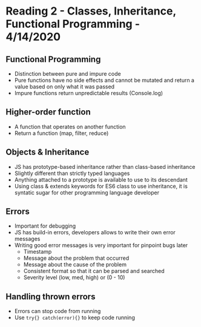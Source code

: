 # Reading 2 - Classes, Inheritance, Functional Programming - 4/14/2020

## Functional Programming
* Distinction between pure and impure code
* Pure functions have no side effects and cannot be mutated and return a value based on only what it was passed 
* Impure functions return unpredictable results (Console.log)

## Higher-order function
* A function that operates on another function
* Return a function (map, filter, reduce)

## Objects & Inheritance
* JS has prototype-based inheritance rather than class-based inheritance
* Slightly different than strictly typed languages
* Anything attached to a prototype is available to use to its descendant
* Using class & extends keywords for ES6 class to use inheritance, it is syntatic sugar for other programming language developer

## Errors
* Important for debugging
* JS has build-in errors, developers allows to write their own error messages 
* Writing good error messages is very important for pinpoint bugs later
  * Timestamp 
  * Message about the problem that occurred
  * Message about the cause of the problem
  * Consistent format so that it can be parsed and searched
  * Severity level (low, med, high) or (0 - 10)

## Handling thrown errors
* Errors can stop code from running
* Use `try{} catch(error){}` to keep code running

